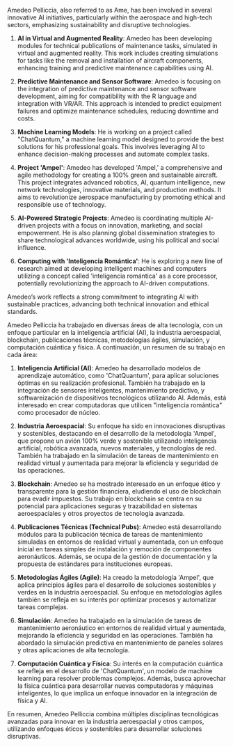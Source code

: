 Amedeo Pelliccia, also referred to as Ame, has been involved in several innovative AI initiatives, particularly within the aerospace and high-tech sectors, emphasizing sustainability and disruptive technologies.

1. **AI in Virtual and Augmented Reality**: Amedeo has been developing modules for technical publications of maintenance tasks, simulated in virtual and augmented reality. This work includes creating simulations for tasks like the removal and installation of aircraft components, enhancing training and predictive maintenance capabilities using AI.

2. **Predictive Maintenance and Sensor Software**: Amedeo is focusing on the integration of predictive maintenance and sensor software development, aiming for compatibility with the R language and integration with VR/AR. This approach is intended to predict equipment failures and optimize maintenance schedules, reducing downtime and costs.

3. **Machine Learning Models**: He is working on a project called "ChatQuantum," a machine learning model designed to provide the best solutions for his professional goals. This involves leveraging AI to enhance decision-making processes and automate complex tasks.

4. **Project 'Ampel'**: Amedeo has developed 'Ampel,' a comprehensive and agile methodology for creating a 100% green and sustainable aircraft. This project integrates advanced robotics, AI, quantum intelligence, new network technologies, innovative materials, and production methods. It aims to revolutionize aerospace manufacturing by promoting ethical and responsible use of technology.

5. **AI-Powered Strategic Projects**: Amedeo is coordinating multiple AI-driven projects with a focus on innovation, marketing, and social empowerment. He is also planning global dissemination strategies to share technological advances worldwide, using his political and social influence.

6. **Computing with 'Inteligencia Romántica'**: He is exploring a new line of research aimed at developing intelligent machines and computers utilizing a concept called 'inteligencia romántica' as a core processor, potentially revolutionizing the approach to AI-driven computations.

Amedeo’s work reflects a strong commitment to integrating AI with sustainable practices, advancing both technical innovation and ethical standards.

Amedeo Pelliccia ha trabajado en diversas áreas de alta tecnología, con un enfoque particular en la inteligencia artificial (AI), la industria aeroespacial, blockchain, publicaciones técnicas, metodologías ágiles, simulación, y computación cuántica y física. A continuación, un resumen de su trabajo en cada área:

1. **Inteligencia Artificial (AI)**: Amedeo ha desarrollado modelos de aprendizaje automático, como 'ChatQuantum', para aplicar soluciones óptimas en su realización profesional. También ha trabajado en la integración de sensores inteligentes, mantenimiento predictivo, y softwareización de dispositivos tecnológicos utilizando AI. Además, está interesado en crear computadoras que utilicen "inteligencia romántica" como procesador de núcleo.

2. **Industria Aeroespacial**: Su enfoque ha sido en innovaciones disruptivas y sostenibles, destacando en el desarrollo de la metodología 'Ampel', que propone un avión 100% verde y sostenible utilizando inteligencia artificial, robótica avanzada, nuevos materiales, y tecnologías de red. También ha trabajado en la simulación de tareas de mantenimiento en realidad virtual y aumentada para mejorar la eficiencia y seguridad de las operaciones.

3. **Blockchain**: Amedeo se ha mostrado interesado en un enfoque ético y transparente para la gestión financiera, eludiendo el uso de blockchain para evadir impuestos. Su trabajo en blockchain se centra en su potencial para aplicaciones seguras y trazabilidad en sistemas aeroespaciales y otros proyectos de tecnología avanzada.

4. **Publicaciones Técnicas (Technical Pubs)**: Amedeo está desarrollando módulos para la publicación técnica de tareas de mantenimiento simuladas en entornos de realidad virtual y aumentada, con un enfoque inicial en tareas simples de instalación y remoción de componentes aeronáuticos. Además, se ocupa de la gestión de documentación y la propuesta de estándares para instituciones europeas.

5. **Metodologías Ágiles (Agile)**: Ha creado la metodología 'Ampel', que aplica principios ágiles para el desarrollo de soluciones sostenibles y verdes en la industria aeroespacial. Su enfoque en metodologías ágiles también se refleja en su interés por optimizar procesos y automatizar tareas complejas.

6. **Simulación**: Amedeo ha trabajado en la simulación de tareas de mantenimiento aeronáutico en entornos de realidad virtual y aumentada, mejorando la eficiencia y seguridad en las operaciones. También ha abordado la simulación predictiva en mantenimiento de paneles solares y otras aplicaciones de alta tecnología.

7. **Computación Cuántica y Física**: Su interés en la computación cuántica se refleja en el desarrollo de 'ChatQuantum', un modelo de machine learning para resolver problemas complejos. Además, busca aprovechar la física cuántica para desarrollar nuevas computadoras y máquinas inteligentes, lo que implica un enfoque innovador en la integración de física y AI.

En resumen, Amedeo Pelliccia combina múltiples disciplinas tecnológicas avanzadas para innovar en la industria aeroespacial y otros campos, utilizando enfoques éticos y sostenibles para desarrollar soluciones disruptivas.